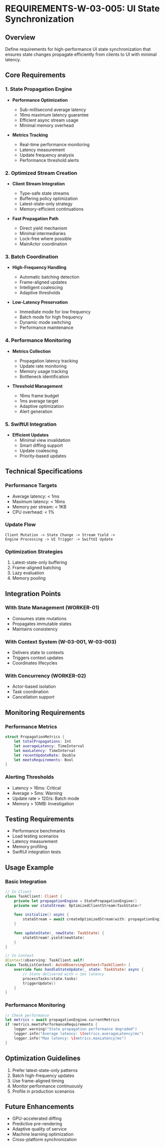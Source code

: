 # REQUIREMENTS-W-03-005: UI State Synchronization

## Overview
Define requirements for high-performance UI state synchronization that ensures state changes propagate efficiently from clients to UI with minimal latency.

## Core Requirements

### 1. State Propagation Engine
- **Performance Optimization**
  - Sub-millisecond average latency
  - 16ms maximum latency guarantee
  - Efficient async stream usage
  - Minimal memory overhead

- **Metrics Tracking**
  - Real-time performance monitoring
  - Latency measurement
  - Update frequency analysis
  - Performance threshold alerts

### 2. Optimized Stream Creation
- **Client Stream Integration**
  - Type-safe state streams
  - Buffering policy optimization
  - Latest-state-only strategy
  - Memory-efficient continuations

- **Fast Propagation Path**
  - Direct yield mechanism
  - Minimal intermediaries
  - Lock-free where possible
  - MainActor coordination

### 3. Batch Coordination
- **High-Frequency Handling**
  - Automatic batching detection
  - Frame-aligned updates
  - Intelligent coalescing
  - Adaptive thresholds

- **Low-Latency Preservation**
  - Immediate mode for low frequency
  - Batch mode for high frequency
  - Dynamic mode switching
  - Performance maintenance

### 4. Performance Monitoring
- **Metrics Collection**
  - Propagation latency tracking
  - Update rate monitoring
  - Memory usage tracking
  - Bottleneck identification

- **Threshold Management**
  - 16ms frame budget
  - 1ms average target
  - Adaptive optimization
  - Alert generation

### 5. SwiftUI Integration
- **Efficient Updates**
  - Minimal view invalidation
  - Smart diffing support
  - Update coalescing
  - Priority-based updates

## Technical Specifications

### Performance Targets
- Average latency: < 1ms
- Maximum latency: < 16ms
- Memory per stream: < 1KB
- CPU overhead: < 1%

### Update Flow
```
Client Mutation -> State Change -> Stream Yield -> 
Engine Processing -> UI Trigger -> SwiftUI Update
```

### Optimization Strategies
1. Latest-state-only buffering
2. Frame-aligned batching
3. Lazy evaluation
4. Memory pooling

## Integration Points

### With State Management (WORKER-01)
- Consumes state mutations
- Propagates immutable states
- Maintains consistency

### With Context System (W-03-001, W-03-003)
- Delivers state to contexts
- Triggers context updates
- Coordinates lifecycles

### With Concurrency (WORKER-02)
- Actor-based isolation
- Task coordination
- Cancellation support

## Monitoring Requirements

### Performance Metrics
```swift
struct PropagationMetrics {
    let totalPropagations: Int
    let averageLatency: TimeInterval
    let maxLatency: TimeInterval
    let recentUpdateRate: Double
    let meetsRequirements: Bool
}
```

### Alerting Thresholds
- Latency > 16ms: Critical
- Average > 5ms: Warning
- Update rate > 120/s: Batch mode
- Memory > 10MB: Investigation

## Testing Requirements
- Performance benchmarks
- Load testing scenarios
- Latency measurement
- Memory profiling
- SwiftUI integration tests

## Usage Example

### Basic Integration
```swift
// In Client
class TaskClient: Client {
    private let propagationEngine = StatePropagationEngine()
    private var stateStream: OptimizedClientStream<TaskState>?
    
    func initialize() async {
        stateStream = await createOptimizedStream(with: propagationEngine)
    }
    
    func updateState(_ newState: TaskState) {
        stateStream?.yield(newState)
    }
}

// In Context
@Context(observing: TaskClient.self)
class TaskListContext: AutoObservingContext<TaskClient> {
    override func handleStateUpdate(_ state: TaskState) async {
        // State delivered with < 1ms latency
        processTasks(state.tasks)
        triggerUpdate()
    }
}
```

### Performance Monitoring
```swift
// Check performance
let metrics = await propagationEngine.currentMetrics
if !metrics.meetsPerformanceRequirements {
    logger.warning("State propagation performance degraded")
    logger.info("Average latency: \(metrics.averageLatency)ms")
    logger.info("Max latency: \(metrics.maxLatency)ms")
}
```

## Optimization Guidelines
1. Prefer latest-state-only patterns
2. Batch high-frequency updates
3. Use frame-aligned timing
4. Monitor performance continuously
5. Profile in production scenarios

## Future Enhancements
- GPU-accelerated diffing
- Predictive pre-rendering
- Adaptive quality of service
- Machine learning optimization
- Cross-platform synchronization